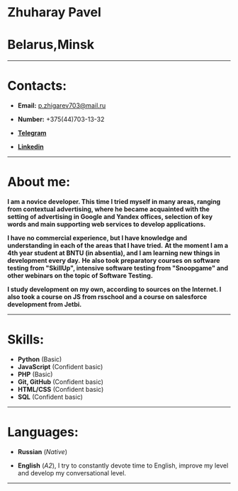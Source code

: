 # Zhuharay Pavel
# Belarus,Minsk


__________________


# Contacts:


- **Email:** p.zhigarev703@mail.ru


- **Number:** +375(44)703-13-32


- **[Telegram](http://t.me/zhigarevv "Telegram")**


- **[Linkedin](http://linkedin.com/in/pavel-zhyharau-599173214 "linkedin")**


____________________


# About me:


**I am a novice developer. This time I tried myself in many areas, ranging from contextual advertising, where he became acquainted with the setting of advertising in Google and Yandex offices, selection of key words and main supporting web services to develop applications.**


**I have no commercial experience, but I have knowledge and understanding in each of the areas that I have tried.**
**At the moment I am a 4th year student at BNTU (in absentia), and I am learning new things in development every day.**
**He also took preparatory courses on software testing from "SkillUp", intensive software testing from "Snoopgame" and other webinars on the topic of Software Testing.**


**I study development on my own, according to sources on the Internet. I also took a course on JS from rsschool and a course on salesforce development from Jetbi.**


________________


# Skills:

*  **Python** (Basic)
*  **JavaScript** (Confident basic)
*  **PHP** (Basic)
*  **Git, GitHub** (Confident basic)
*  **HTML/CSS** (Confident basic)
*  **SQL** (Confident basic)


__________________


# Languages:


*  **Russian** (*Native*)


*  **English** (*A2*), I try to constantly devote time to English, improve my level and develop my conversational level. 


_________________






